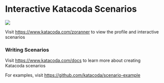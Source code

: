 # Interactive Katacoda Scenarios

[![](http://shields.katacoda.com/katacoda/zoranner/count.svg)](https://www.katacoda.com/zoranner "Get your profile on Katacoda.com")

Visit https://www.katacoda.com/zoranner to view the profile and interactive scenarios

### Writing Scenarios
Visit https://www.katacoda.com/docs to learn more about creating Katacoda scenarios

For examples, visit https://github.com/katacoda/scenario-example
